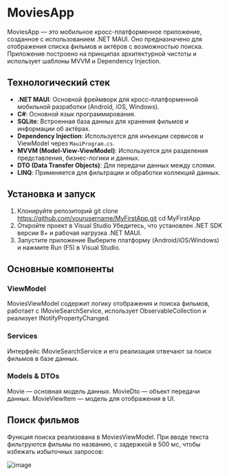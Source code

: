 # MoviesApp
MoviesApp — это мобильное кросс-платформенное приложение, созданное с использованием .NET MAUI. Оно предназначено для отображения списка фильмов и актёров с возможностью поиска. Приложение построено на принципах архитектурной чистоты и использует шаблоны MVVM и Dependency Injection.

## Технологический стек
- **.NET MAUI**: Основной фреймворк для кросс-платформенной мобильной разработки (Android, iOS, Windows).
- **C#**: Основной язык программирования.
- **SQLite**: Встроенная база данных для хранения фильмов и информации об актёрах.
- **Dependency Injection**: Используется для инъекции сервисов и ViewModel через `MauiProgram.cs`.
- **MVVM (Model-View-ViewModel)**: Используется для разделения представления, бизнес-логики и данных.
- **DTO (Data Transfer Objects)**: Для передачи данных между слоями.
- **LINQ**: Применяется для фильтрации и обработки коллекций данных.
## Установка и запуск
1. Клонируйте репозиторий
    git clone https://github.com/yourusername/MyFirstApp.git
    cd MyFirstApp
2. Откройте проект в Visual Studio
Убедитесь, что установлен .NET SDK версии 8+ и рабочая нагрузка .NET MAUI.
3. Запустите приложение
Выберите платформу (Android/iOS/Windows) и нажмите Run (F5) в Visual Studio.
## Основные компоненты
### ViewModel
MoviesViewModel содержит логику отображения и поиска фильмов, работает с IMovieSearchService, использует ObservableCollection и реализует INotifyPropertyChanged.
### Services
Интерфейс IMovieSearchService и его реализация отвечают за поиск фильмов в базе данных.
### Models & DTOs
Movie — основная модель данных.
MovieDto — объект передачи данных.
MovieViewItem — модель для отображения в UI.
## Поиск фильмов
Функция поиска реализована в MoviesViewModel. При вводе текста фильтруются фильмы по названию, с задержкой в 500 мс, чтобы избежать избыточных запросов:

![image](https://github.com/user-attachments/assets/afa46ed7-3076-4b9f-af36-ed1203d1e784)

